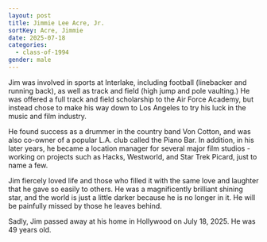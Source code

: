 ```yaml
---
layout: post
title: Jimmie Lee Acre, Jr.
sortKey: Acre, Jimmie
date: 2025-07-18
categories:
  - class-of-1994
gender: male
---
```

Jim was involved in sports at Interlake, including football (linebacker and running back), as well as track and field (high jump and pole vaulting.) He was offered a full track and field scholarship to the Air Force Academy, but instead chose to make his way down to Los Angeles to try his luck in the music and film industry.

He found success as a drummer in the country band Von Cotton, and was also co-owner of a popular L.A. club called the Piano Bar. In addition, in his later years, he became a location manager for several major film studios - working on projects such as Hacks, Westworld, and Star Trek Picard, just to name a few.

Jim fiercely loved life and those who filled it with the same love and laughter that he gave so easily to others. He was a magnificently brilliant shining star, and the world is just a little darker because he is no longer in it. He will be painfully missed by those he leaves behind.

Sadly, Jim passed away at his home in Hollywood on July 18, 2025. He was 49 years old.